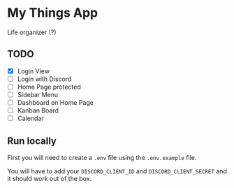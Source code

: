 # My Things App

Life organizer (?)

## TODO

- [x] Login View
- [ ] Login with Discord
- [ ] Home Page protected
- [ ] Sidebar Menu
- [ ] Dashboard on Home Page
- [ ] Kanban Board
- [ ] Calendar

## Run locally

First you will need to create a `.env` file using the `.env.example` file.

You will have to add your `DISCORD_CLIENT_ID` and `DISCORD_CLIENT_SECRET` and it should work out of the box.

